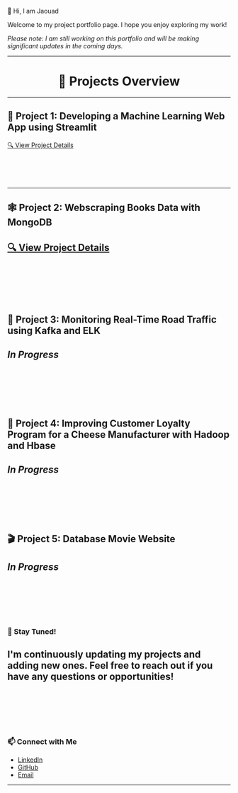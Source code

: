 👋 Hi, I am Jaouad

Welcome to my project portfolio page. I hope you enjoy exploring my work!

*Please note: I am still working on this portfolio and will be making significant updates in the coming days.*

---

<h1 align="center">📁 Projects Overview</h1>

---

## 🚀 Project 1: Developing a Machine Learning Web App using Streamlit
[🔍 View Project Details](Developing-a-Machine-Learning-Web-App-with-Streamlit/README.md)
<br>
<br>
<br>
<br>
<br>

---

## 🕸️ Project 2: Webscraping Books Data with MongoDB
[🔍 View Project Details](Webscraping-books-data-using-MongoDB/README.md)
<br>
<br>
<br>
<br>
<br>
---

## 🚧 Project 3: Monitoring Real-Time Road Traffic using Kafka and ELK
*In Progress*
<br>
<br>
<br>
<br>
<br>
---

## 🧀 Project 4: Improving Customer Loyalty Program for a Cheese Manufacturer with Hadoop and Hbase
*In Progress*
<br>
<br>
<br>
<br>
<br>
---

## 🎬 Project 5: Database Movie Website
*In Progress*
<br>
<br>
<br>
<br>
<br>
---

### 🌟 Stay Tuned!
I'm continuously updating my projects and adding new ones. Feel free to reach out if you have any questions or opportunities!
<br>
<br>
<br>
<br>
<br>
---

### 📫 Connect with Me
- [LinkedIn](https://www.linkedin.com/in/jaouad-s-42928226/)
- [GitHub](https://github.com/Jawouaahhh)
- [Email](mailto:back2thedata@gmail.com)

---
